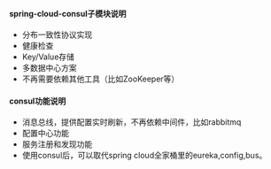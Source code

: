 #### spring-cloud-consul子模块说明
- 分布一致性协议实现 
- 健康检查 
- Key/Value存储 
- 多数据中心方案 
- 不再需要依赖其他工具（比如ZooKeeper等）
#### consul功能说明
- 消息总线，提供配置实时刷新，不再依赖中间件，比如rabbitmq
- 配置中心功能
- 服务注册和发现功能 
- 使用consul后，可以取代spring cloud全家桶里的eureka,config,bus。